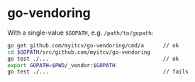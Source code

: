 # go-vendoring

With a single-value `$GOPATH`, e.g. `/path/to/gopath`:

```sh
go get github.com/myitcv/go-vendoring/cmd/a      // ok
cd $GOPATH/src/github.com/myitcv/go-vendoring
go test ./...                                    // ok
export GOPATH=$PWD/_vendor:$GOPATH
go test ./...                                    // fails
```
